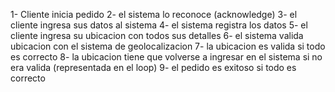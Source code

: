 1- Cliente inicia pedido
2- el sistema lo reconoce (acknowledge)
3- el cliente ingresa sus datos al sistema
4- el sistema registra los datos
5- el cliente ingresa su ubicacion con todos sus detalles
6- el sistema valida ubicacion con el sistema de geolocalizacion
7- la ubicacion es valida si todo es correcto
8- la ubicacion tiene que volverse a ingresar en el sistema si no era valida (representada en el loop)
9- el pedido es exitoso si todo es correcto
